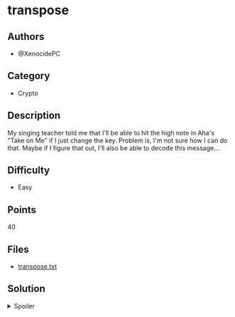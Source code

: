 # transpose

## Authors
- @XenocidePC

## Category
- Crypto

## Description
My singing teacher told me that I'll be able to hit the high note in Aha's "Take on Me" if I just change the key. Problem is, I'm not sure how I can do that. Maybe if I figure that out, I'll also be able to decode this message...

## Difficulty
- Easy

## Points
40

## Files
- [transpose.txt](_ctfd/files/transpose.txt)

## Solution
<details>
<summary>Spoiler</summary>

### Idea
Simple transposition cipher 

### Walkthrough
1. Realise that the first 5 letters are just `OWEEK` rearranged, so the permutation for the transposition cipher is either `25143` or `25134` (correct)
2. Rearrange each block of 5 letters manually or use an [online transposition cipher decoder](https://www.dcode.fr/transposition-cipher) (Write by rows, read by rows)

### Flag
`OWEEK{jAva_pR0gr@mM3rs_CanT_CsHarP}`
</details>
